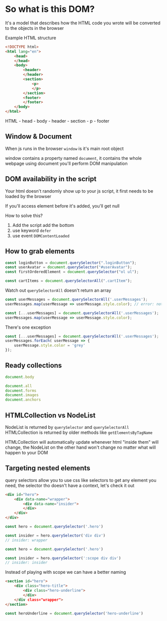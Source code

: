 # So what is this DOM?

It's a model that describes how the HTML code you wrote will be converted to the objects in the browser

Example HTML structure

``` html
<!DOCTYPE html>
<html lang="en">
    <head>
    </head>
    <body>
        <header>
        </header>
        <section>
            <p>
            </p>
        </section>
        <footer>
        </footer>
    </body>
</html>
```

HTML - head
     - body
        - header
        - section
            - p
        - footer

## Window & Document

When js runs in the browser `window` is it's main root object 

window contains a property named `document`, it contains the whole webpage
using document you'll perform DOM manipulation

## DOM availability in the script

Your html doesn't randomly show up to your js script, it first needs to be loaded by the browser

If you'll access element before it's added, you'll get null

How to solve this?
1. Add the script add the bottom
2. use keyword `defer`
3. use event `DOMContentLoaded`

## How to grab elements

``` js
const loginButton = document.querySelector(".loginButton");
const userAvatar = document.querySelector("#userAvatar");
const firstOrderedElement = document.querySelector("ol ul");
```

``` js
const cartItems = document.querySelectorAll(".cartItem");
```

Watch out `querySelectorAll` doesn't return an array

``` js
const userMessages = document.querySelectorAll('.userMessages');
userMessages.map(userMessage => userMessage.style.color); // error: not an array
```

``` js
const [...userMessages] = document.querySelectorAll('.userMessages');
userMessages.map(userMessage => userMessage.style.color);
```

There's one exception

``` js
const [...userMessages] = document.querySelectorAll('.userMessages');
userMessages.forEach( userMessage => {
    userMessage.style.color = 'grey'
});
```

## Ready collections

``` js
document.body

document.all
document.forms
document.images
document.anchors
```

## HTMLCollection vs NodeList

NodeList is returned by `querySelector` and `querySelectorAll`
HTMLCollection is returned by older methods like `getElementsByTagName`

HTMLCollection will automatically update whenever html "inside them" will change, the NodeList on the other hand won't change no matter what will happen to your DOM

## Targeting nested elements

query selectors allow you to use css like selectors to get any element you need, the selector tho doesn't have a context, let's check it out

``` html
<div id="hero">
    <div data-name="wrapper">
        <div data-name="insider">
        </div>
    </div>
</div>
```

```js
const hero = document.querySelector('.hero')

const insider = hero.querySelector('div div')
// insider: wrapper
```

```js
const hero = document.querySelector('.hero')

const insider = hero.querySelector(':scope div div')
// insider: insider
```

Instead of playing with scope we can have a better naming

``` html
<section id="hero">
    <div class="hero-title">
        <div class="hero-underline">
        </div>
    </div class="wrapper">
</section>
```

``` js
const heroUnderline = document.querySelector('hero-underline')
```

